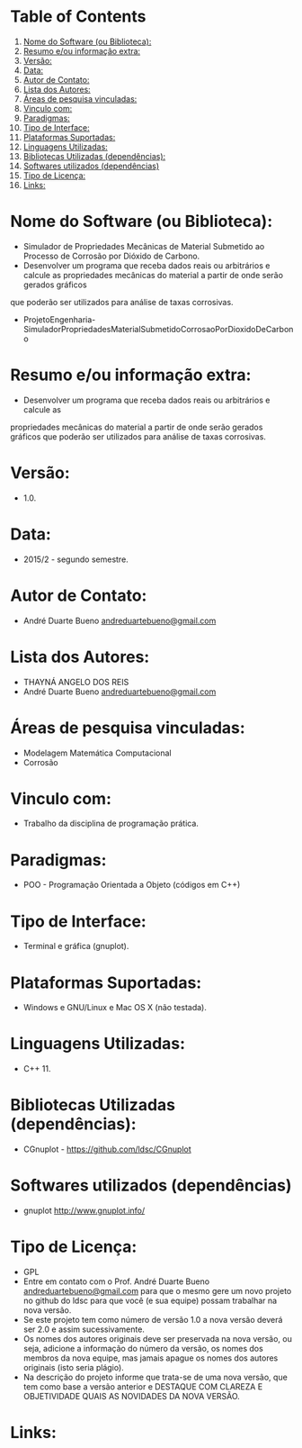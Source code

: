 
# Table of Contents

1.  [Nome do Software (ou Biblioteca):](#org89542e3)
2.  [Resumo e/ou informação extra:](#org4fb5e5f)
3.  [Versão:](#orgfb149dd)
4.  [Data:](#org1c4e82e)
5.  [Autor de Contato:](#orgba8aaad)
6.  [Lista dos Autores:](#orgd148a78)
7.  [Áreas de pesquisa vinculadas:](#org427a8cd)
8.  [Vinculo com:](#orgfbd47de)
9.  [Paradigmas:](#orgd89f651)
10. [Tipo de Interface:](#org0f00ffd)
11. [Plataformas Suportadas:](#orgd8f9001)
12. [Linguagens Utilizadas:](#org05770e9)
13. [Bibliotecas Utilizadas (dependências):](#orga8ff96c)
14. [Softwares utilizados (dependências)](#org71c498c)
15. [Tipo de Licença:](#org348aa12)
16. [Links:](#org0fb3c78)


<a id="org89542e3"></a>

# Nome do Software (ou Biblioteca):

-   Simulador de Propriedades Mecânicas de Material Submetido ao Processo de Corrosão por Dióxido de Carbono.
-   Desenvolver um programa que receba dados reais ou arbitrários e calcule as propriedades mecânicas do material a partir de onde serão gerados gráficos

que poderão ser utilizados para análise de taxas corrosivas.

-   ProjetoEngenharia-SimuladorPropriedadesMaterialSubmetidoCorrosaoPorDioxidoDeCarbono


<a id="org4fb5e5f"></a>

# Resumo e/ou informação extra:

-   Desenvolver um programa que receba dados reais ou arbitrários e calcule as

propriedades mecânicas do material a partir de onde serão gerados gráficos
que poderão ser utilizados para análise de taxas corrosivas.


<a id="orgfb149dd"></a>

# Versão:

-   1.0.


<a id="org1c4e82e"></a>

# Data:

-   2015/2 - segundo semestre.


<a id="orgba8aaad"></a>

# Autor de Contato:

-   André Duarte Bueno <andreduartebueno@gmail.com>


<a id="orgd148a78"></a>

# Lista dos Autores:

-   THAYNÁ ANGELO DOS REIS
-   André Duarte Bueno <andreduartebueno@gmail.com>


<a id="org427a8cd"></a>

# Áreas de pesquisa vinculadas:

-   Modelagem Matemática Computacional
-   Corrosão


<a id="orgfbd47de"></a>

# Vinculo com:

-   Trabalho da disciplina de programação prática.


<a id="orgd89f651"></a>

# Paradigmas:

-   POO - Programação Orientada a Objeto (códigos em C++)


<a id="org0f00ffd"></a>

# Tipo de Interface:

-   Terminal e gráfica (gnuplot).


<a id="orgd8f9001"></a>

# Plataformas Suportadas:

-   Windows e GNU/Linux e Mac OS X (não testada).


<a id="org05770e9"></a>

# Linguagens Utilizadas:

-   C++ 11.


<a id="orga8ff96c"></a>

# Bibliotecas Utilizadas (dependências):

-   CGnuplot - <https://github.com/ldsc/CGnuplot>


<a id="org71c498c"></a>

# Softwares utilizados (dependências)

-   gnuplot <http://www.gnuplot.info/>


<a id="org348aa12"></a>

# Tipo de Licença:

-   GPL
-   Entre em contato com o Prof. André Duarte Bueno
    andreduartebueno@gmail.com
    para que o mesmo gere um novo projeto no github do ldsc para que você (e sua equipe) possam trabalhar na nova versão.
-   Se este projeto tem como número de versão 1.0 a nova versão deverá ser 2.0 e assim sucessivamente.
-   Os nomes dos autores originais deve ser preservada na nova versão, ou seja, adicione a informação do número da versão, os nomes dos membros da nova equipe, mas jamais apague os nomes dos autores originais (isto seria plágio).
-   Na descrição do projeto informe que trata-se de uma nova versão, que tem como base a versão anterior e DESTAQUE COM CLAREZA E OBJETIVIDADE QUAIS AS NOVIDADES DA NOVA VERSÃO.


<a id="org0fb3c78"></a>

# Links:

